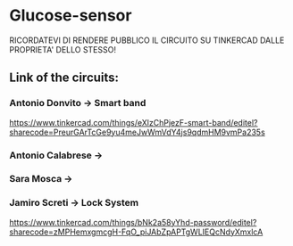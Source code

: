 # Glucose-sensor
RICORDATEVI DI RENDERE PUBBLICO IL CIRCUITO SU TINKERCAD DALLE PROPRIETA' DELLO STESSO!

## Link of the circuits:
### Antonio Donvito -> Smart band
https://www.tinkercad.com/things/eXlzChPjezF-smart-band/editel?sharecode=PreurGArTcGe9yu4meJwWmVdY4js9qdmHM9vmPa235s
### Antonio Calabrese -> 

### Sara Mosca -> 

### Jamiro Screti -> Lock System
https://www.tinkercad.com/things/bNk2a58yYhd-password/editel?sharecode=zMPHemxgmcgH-FqO_piJAbZpAPTgWLIEQcNdyXmxlcA
